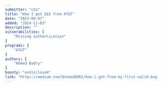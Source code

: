 ```yaml
---
submitter: "c2a"
title: "How I got $$$ from AT&T"
date: "2023-09-07"
added: "2024-11-03"
description: ""
vulnerabilities: [
    "Missing authentication"
]
programs: [
    "AT&T"
]
authors: [
    "Ahmed Badry"
]
bounty: "undisclosed"
link: "https://medium.com/@nomad8061/how-i-got-from-my-first-valid-bug-17462f94c827"
---
```




